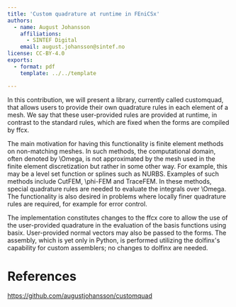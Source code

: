 ```yaml
---
title: 'Custom quadrature at runtime in FEniCSx'
authors:
  - name: August Johansson
    affiliations:
      - SINTEF Digital
    email: august.johansson@sintef.no
license: CC-BY-4.0
exports:
  - format: pdf
    template: ../../template

---
```


In this contribution, we will present a library, currently called customquad, that allows users to provide their own quadrature rules in each element of a mesh. We say that these user-provided rules are provided at runtime, in contrast to the standard rules, which are fixed when the forms are compiled by ffcx.

The main motivation for having this functionality is finite element methods on non-matching meshes. In such methods, the computational domain, often denoted by \Omega, is not approximated by the mesh used in the finite element discretization but rather in some other way. For example, this may be a level set function or splines such as NURBS. Examples of such methods include CutFEM, \phi-FEM and TraceFEM. In these methods, special quadrature rules are needed to evaluate the integrals over \Omega. The functionality is also desired in problems where locally finer quadrature rules are required, for example for error control.

The implementation constitutes changes to the ffcx core to allow the use of the user-provided quadrature in the evaluation of the basis functions using basix. User-provided normal vectors may also be passed to the forms. The assembly, which is yet only in Python, is performed utilizing the dolfinx's capability for custom assemblers; no changes to dolfinx are needed.

# References
https://github.com/augustjohansson/customquad
